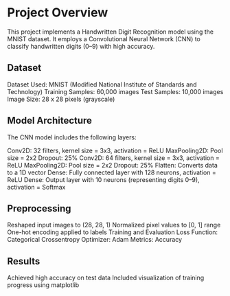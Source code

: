 # Project Overview
This project implements a Handwritten Digit Recognition model using the MNIST dataset. It employs a Convolutional Neural Network (CNN) to classify handwritten digits (0–9) with high accuracy.

## Dataset
Dataset Used: MNIST (Modified National Institute of Standards and Technology)
Training Samples: 60,000 images
Test Samples: 10,000 images
Image Size: 28 x 28 pixels (grayscale)

## Model Architecture
The CNN model includes the following layers:

Conv2D: 32 filters, kernel size = 3x3, activation = ReLU
MaxPooling2D: Pool size = 2x2
Dropout: 25%
Conv2D: 64 filters, kernel size = 3x3, activation = ReLU
MaxPooling2D: Pool size = 2x2
Dropout: 25%
Flatten: Converts data to a 1D vector
Dense: Fully connected layer with 128 neurons, activation = ReLU
Dense: Output layer with 10 neurons (representing digits 0–9), activation = Softmax

## Preprocessing
Reshaped input images to (28, 28, 1)
Normalized pixel values to [0, 1] range
One-hot encoding applied to labels
Training and Evaluation
Loss Function: Categorical Crossentropy
Optimizer: Adam
Metrics: Accuracy

## Results
Achieved high accuracy on test data
Included visualization of training progress using matplotlib